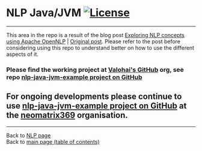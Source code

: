 # NLP Java/JVM [![License](https://img.shields.io/badge/License-Apache%202.0-blue.svg)](https://opensource.org/licenses/Apache-2.0)

---

This area in the repo is a result of the blog post [Exploring NLP concepts using Apache OpenNLP](https://medium.com/@neomatrix369/exploring-nlp-concepts-using-apache-opennlp-4d59c3cac8) | [Original post](https://blog.valohai.com/exploring-nlp-concepts-using-apache-opennlp-1?from=3oxenia9mtr6). Please refer to the post before considering using this repo to understand better on how to use the different aspects of it.

### Please find the working project at [Valohai's GitHub](https://github.com/valohai/) org, see repo [nlp-java-jvm-example project on GitHub](https://github.com/valohai/nlp-java-jvm-example)

## For ongoing developments please continue to use [nlp-java-jvm-example project on GitHub](https://github.com/neomatrix369/nlp-java-jvm-example) at the [neomatrix369](https://github.com/neomatrix369/) organisation.

---

Back to [NLP page](../../natural-language-processing/README.md#natural-language-processing-nlp) </br>
Back to [main page (table of contents)](../../README.md)